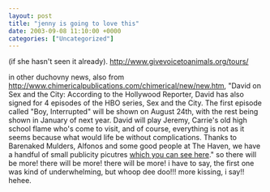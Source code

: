 ```yaml
---
layout: post
title: "jenny is going to love this"
date: 2003-09-08 11:10:00 +0000
categories: ["Uncategorized"]
---
```


(if she hasn't seen it already). http://www.givevoicetoanimals.org/tours/

in other duchovny news, also from http://www.chimericalpublications.com/chimerical/new/new.htm, "David on Sex and the City:  According to the Hollywood Reporter, David has also signed for 4 episodes of the HBO series, Sex and the City.   The first episode called "Boy, Interrupted" will be shown on August 24th, with the rest being shown in January of next year.  David will play Jeremy, Carrie's old high school flame who's come to visit, and of course, everything is not as it seems because what would life be without complications.  Thanks to Barenaked Mulders, Alfonos and some good people at The Haven, we have a handful of small publicity picutres [which you can see here](http://www.chimericalpublications.com/chimerical/filmtv/satc/satc.htm)." so there will be more! there will be more! there will be more! i have to say, the first one was kind of underwhelming, but whoop dee doo!!! more kissing, i say!! hehee.